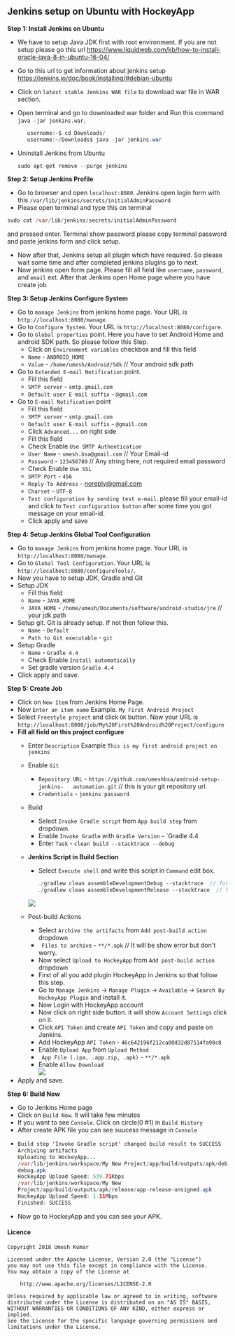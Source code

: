 ## Jenkins setup on Ubuntu with HockeyApp

**Step 1: Install Jenkins on Ubuntu**
* We have to setup Java JDK first with root environment. If you are not setup please go this url https://www.liquidweb.com/kb/how-to-install-oracle-java-8-in-ubuntu-16-04/
* Go to this url to get information about jenkins setup https://jenkins.io/doc/book/installing/#debian-ubuntu
* Click on `latest stable Jenkins WAR file` to download war file in WAR section.
* Open terminal and go to downloaded war folder and Run this command `java -jar jenkins.war`.
  ```java
     username:~$ cd Downloads/  
     username:~/Downloads$ java -jar jenkins.war

     ```
     
* Uninstall Jenkins from Ubuntu
  ```java
  sudo apt-get remove --purge jenkins
  ```


**Step 2: Setup Jenkins Profile**
* Go to browser and open `localhost:8080`. Jenkins open login form with this
`/var/lib/jenkins/secrets/initialAdminPassword`
* Please open terminal and type this on terminal
```java
sudo cat /var/lib/jenkins/secrets/initialAdminPassword
```
and pressed enter. Terminal show password please copy terminal password and paste jenkins form and click setup.
* Now after that, Jenkins setup all plugin which have required. So please wait some time and after completed jenkins plugins  go to next.
* Now jenkins open form page. Please fill all field like `username`, `password`, and `email` ext. After that Jenkins open Home page where you have create job

**Step 3: Setup Jenkins Configure System**
* Go to `manage Jenkins` from jenkins home page. Your URL is `http://localhost:8080/manage`.
* Go to `Configure System`. Your URL is `http://localhost:8080/configure`.
* Go to `Global properties` point. Here you have to set Android Home and android SDK path. So please follow this Step.
  * Click on `Environment variables` checkbox and fill this field
  * `Name` - `ANDROID_HOME`
  * `Value` - `/home/umesh/Android/Sdk` // Your android sdk path
* Go to `Extended E-mail Notification` point.
  * Fill this field
  * `SMTP server` - `smtp.gmail.com`
  * `Default user E-mail suffix` - `@gmail.com`
* Go to `E-mail Notification` point
  * Fill this field
  * `SMTP server` - `smtp.gmail.com`
  * `Default user E-mail suffix` - `@gmail.com`
  * Click `Advanced...` on right side
  * Fill this field
  * Check Enable `Use SMTP Authentication`
  * `User Name` - `umesh.bsa@gmail.com` // Your Email-id
  * `Password` - `123456789` // Any string here, not required email password
  * Check Enable `Use SSL`
  * `SMTP Port` - `456`
  * `Reply-To Address` - noreply@gmail.com
  * `Charset` - `UTF-8`
  * `Test configuration by sending test e-mail`. please fill your email-id and  click to `Test configuration button` after some time you got message on your email-id.
  * Click apply and save
  
**Step 4: Setup Jenkins Global Tool Configuration**
* Go to `manage Jenkins` from jenkins home page. Your URL is `http://localhost:8080/manage`.
* Go to `Global Tool Configuration`. Your URL is `http://localhost:8080/configureTools/`.
* Now you have to setup JDK, Gradle and Git
* Setup JDK
  * Fill this field
  * `Name` - `JAVA_HOME`
  * `JAVA_HOME` - `/home/umesh/Documents/software/android-studio/jre` // your jdk path
* Setup git. Git is already setup. If not then follow this.
  * `Name` - `Default`
  * `Path to Git executable` - `git`
* Setup Gradle
  * `Name` - `Gradle 4.4`
  * Check Enable `Install automatically`
  * Set gradle version `Gradle 4.4`
* Click apply and save.

**Step 5: Create Job**
* Click on `New Item` from Jenkins Home Page.
* Now `Enter an item name` Example. `My First Android Project`
* Select `Freestyle project` and click `OK` button. Now your URL is `http://localhost:8080/job/My%20First%20Android%20Project/configure`
* **Fill all field on this project configure** 
  * Enter `Description` Example  `This is my first android project on jenkins`
  * Enable `Git`
    * `Repository URL` - `https://github.com/umeshbsa/android-setup-jenkins-  
    automation.git` // this is your git repository url.
    * `Credentials` - `jenkins password`
  * Build
    * Select `Invoke Gradle script` from `App build step` from dropdown.
    * Enable `Invoke Gradle` with `Gradle Version` - `Gradle 4.4
    * Enter `Task` - `clean build --stacktrace --debug`<br/>

  * **Jenkins Script in Build Section**
    * Select `Execute shell` and write this script in `Command` edit box. 
     ```java       
        ./gradlew clean assembleDevelopmentDebug --stacktrace  // for debug apk
        ./gradlew clean assembleDevelopmentRelease --stacktrace  // for release apk, but you have to setup jks fine in app.gradle.
     ```
    <img src="https://github.com/umeshbsa/android-setup-jenkins-automation/blob/master/jenkins0.png"/><br/>
  * Post-build Actions
    * Select `Archive the artifacts` from `Add post-build action` dropdown  
    * `	Files to archive` - `**/*.apk` // It will be show error but don't worry.
    * Now select `Upload to HockeyApp` from `Add post-build action` dropdown 
    * First of all you add plugin HockeyApp in Jenkins so that follow this step.
    * Go to `Manage Jenkins` -> `Manage Plugin` -> `Available` -> `Search By HockeyApp Plugin` and install it.
    * Now Login with HockeyApp account
    * Now click on right side button. it will show `Account Settings` click on it.
    * Click `API Token` and create `API Token` and copy and paste on Jenkins. 
    * Add HockeyApp `API Token` - `46c642196f212ca00d32d87514fa98c8`
    * Enable `Upload App` from `Upload Method`
    * `	App File (.ipa, .app.zip, .apk)` - `**/*.apk`
    * Enable `Allow Download`<br/>
    <img src="https://github.com/umeshbsa/android-setup-jenkins-automation/blob/master/jenkins1.png"/><br/>
 * Apply and save.

**Step 6: Build Now**
 * Go to Jenkins Home page
 * Click on `Build Now`. It will take few minutes
 * If you want to see `Console`. Click on circle(0 #1) in `Build History`
 * After create APK file you can see suucess message in `Console`
 * ```java
   Build step 'Invoke Gradle script' changed build result to SUCCESS
   Archiving artifacts
   Uploading to HockeyApp...
   /var/lib/jenkins/workspace/My New Project/app/build/outputs/apk/debug/app-  
   debug.apk
   HockeyApp Upload Speed: 539.71Kbps
   /var/lib/jenkins/workspace/My New 
   Project/app/build/outputs/apk/release/app-release-unsigned.apk
   HockeyApp Upload Speed: 1.11Mbps
   Finished: SUCCESS
   ```
  * Now go to HockeyApp and you can see your APK.
  
  
#### Licence

    Copyright 2018 Umesh Kumar

    Licensed under the Apache License, Version 2.0 (the "License")
    you may not use this file except in compliance with the License.
    You may obtain a copy of the License at

        http://www.apache.org/licenses/LICENSE-2.0

    Unless required by applicable law or agreed to in writing, software
    distributed under the License is distributed on an "AS IS" BASIS,
    WITHOUT WARRANTIES OR CONDITIONS OF ANY KIND, either express or implied.
    See the License for the specific language governing permissions and
    limitations under the License.
